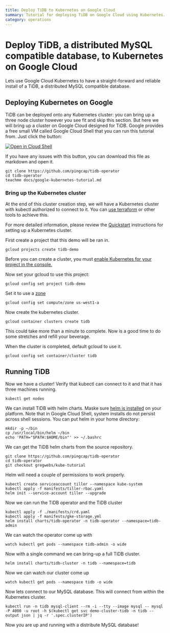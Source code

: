 ```yaml
---
title: Deploy TiDB to Kubernetes on Google Cloud
summary: Tutorial for deploying TiDB on Google Cloud using Kubernetes.
category: operations
---
```


# Deploy TiDB, a distributed MySQL compatible database, to Kubernetes on Google Cloud

Lets use Google Cloud Kubernetes to have a straight-forward and reliable install of a TiDB, a distributed MySQL compatible database.


## Deploying Kubernetes on Google

TiDB can be deployed onto any Kubernetes cluster: you can bring up a three node cluster however you see fit and skip this section. But here we will bring up a cluster on Google Cloud designed for TiDB.
Google provides a free small VM called Google Cloud Shell that you can run this tutorial from.
Just click the button:

[![Open in Cloud Shell](https://gstatic.com/cloudssh/images/open-btn.png)](https://console.cloud.google.com/cloudshell/open?git_repo=https://github.com/pingcap/tidb-operator)
<!--
[![Open in Cloud Shell](https://gstatic.com/cloudssh/images/open-btn.png)](https://console.cloud.google.com/cloudshell/open?git_repo=https://github.com/pingcap/tidb-operator&tutorial=docs/google-kubernetes-tutorial.md)
-->

If you have any issues with this button, you can download this file as markdown and open it.

	git clone https://github.com/pingcap/tidb-operator
	cd tidb-operator
	teachme docs/google-kubernetes-tutorial.md


### Bring up the Kubernetes cluster 

At the end of this cluster creation step, we will have a Kubernetes cluster with kubectl authorized to connect to it.
You can [use terraform]() or other tools to achieve this.

For more detailed information, please review the [Quickstart](https://cloud.google.com/kubernetes-engine/docs/quickstart) instructions for setting up a Kubernetes cluster.

First create a project that this demo will be ran in.

	gcloud projects create tidb-demo

Before you can create a cluster, you must [enable Kubernetes for your project in the console.](https://console.cloud.google.com/projectselector/kubernetes?_ga=2.78459869.-833158988.1529036412)

Now set your gcloud to use this project:

	gcloud config set project tidb-demo

Set it to use a [zone](https://cloud.google.com/compute/docs/regions-zones/)

	gcloud config set compute/zone us-west1-a

Now create the kubernetes cluster.

	gcloud container clusters create tidb

This could take more than a minute to complete. Now is a good time to do some stretches and refill your beverage.

When the cluster is completed, default gcloud to use it.

	gcloud config set container/cluster tidb


## Running TiDB

Now we have a cluster! Verify that kubectl can connect to it and that it has three machines running.

	kubectl get nodes

We can install TiDB with helm charts. Maske sure [helm is installed](https://github.com/helm/helm#install) on your platform.
Note that in Google Cloud Shell, system installs do not persist across shell sessions. You can put helm in your home directory:

	mkdir -p ~/bin
	cp /usr/local/bin/helm ~/bin
	echo 'PATH="$PATH:$HOME/bin"' >> ~/.bashrc

We can get the TiDB helm charts from the source repository.

	git clone https://github.com/pingcap/tidb-operator
	cd tidb-operator
	git checkout gregwebs/kube-tutorial

Helm will need a couple of permissions to work properly.

	kubectl create serviceaccount tiller --namespace kube-system
	kubectl apply -f manifests/tiller-rbac.yaml
	helm init --service-account tiller --upgrade

Now we can run the TiDB operator and the TiDB cluster

	kubectl apply -f ./manifests/crd.yaml
	kubectl apply -f manifests/gke-storage.yml
	helm install charts/tidb-operator -n tidb-operator --namespace=tidb-admin

We can watch the operator come up with

	watch kubectl get pods --namespace tidb-admin -o wide

Now with a single command we can bring-up a full TiDB cluster.

	helm install charts/tidb-cluster -n tidb --namespace=tidb

Now we can watch our cluster come up

	watch kubectl get pods --namespace tidb -o wide

Now lets connect to our MySQL database. This will connect from within the Kubernetes cluster.

	kubectl run -n tidb mysql-client --rm -i --tty --image mysql -- mysql -P 4000 -u root -h $(kubectl get svc demo-cluster-tidb -n tidb --output json | jq -r '.spec.clusterIP')

Now you are up and running with a distribute MySQL database!
